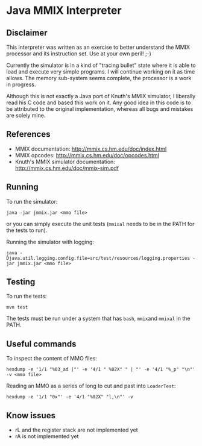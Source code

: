 # Java MMIX Interpreter

## Disclaimer

This interpreter was written as an exercise to better understand the MMIX processor
and its instruction set. Use at your own peril! ;-)

Currently the simulator is in a kind of "tracing bullet" state where it is able
to load and execute very simple programs. I will continue working on it as time
allows. The memory sub-system seems complete, the processor is a work in progress.

Although this is not exactly a Java port of Knuth's MMIX simulator, I liberally
read his C code and based this work on it. Any good idea in this code is to be
attributed to the original implementation, whereas all bugs and mistakes are 
solely mine.

## References

* MMIX documentation: http://mmix.cs.hm.edu/doc/index.html
* MMIX opcodes: http://mmix.cs.hm.edu/doc/opcodes.html
* Knuth's MMIX simulator documentation: http://mmix.cs.hm.edu/doc/mmix-sim.pdf

## Running

To run the simulator:

	java -jar jmmix.jar <mmo file>

or you can simply execute the unit tests (`mmixal` needs to be in the PATH for the
tests to run).

Running the simulator with logging:

	java -Djava.util.logging.config.file=src/test/resources/logging.properties -jar jmmix.jar <mmo file>

## Testing

To run the tests:

	mvn test

The tests must be run under a system that has ``bash``, ``mmix``and ``mmixal`` in
the PATH.

## Useful commands

To inspect the content of MMO files:

    hexdump -e '1/1 "%03_ad |"' -e '4/1 " %02X" " | "' -e '4/1 "%_p" "\n"' -v <mmo file>

Reading an MMO as a series of long to cut and past into `LoaderTest`:

    hexdump -e '1/1 "0x"' -e '4/1 "%02X" "l,\n"' -v 

## Know issues

* rL and the register stack are not implemented yet
* rA is not implemented yet
